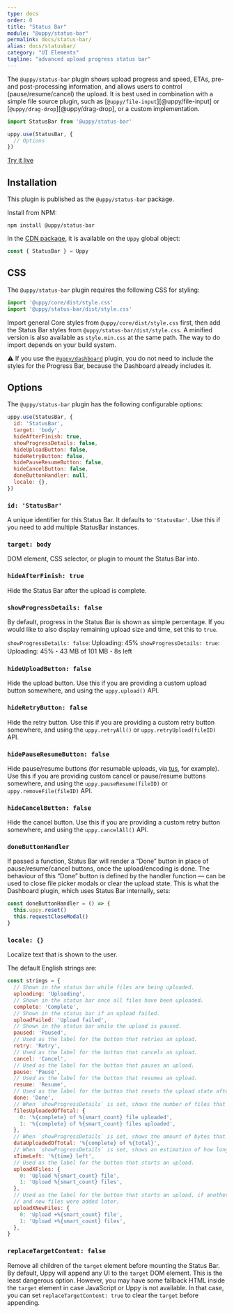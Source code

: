 ```yaml
---
type: docs
order: 0
title: "Status Bar"
module: "@uppy/status-bar"
permalink: docs/status-bar/
alias: docs/statusbar/
category: "UI Elements"
tagline: "advanced upload progress status bar"
---
```


The `@uppy/status-bar` plugin shows upload progress and speed, ETAs, pre- and post-processing information, and allows users to control (pause/resume/cancel) the upload.
It is best used in combination with a simple file source plugin, such as \[`@uppy/file-input`]\[@uppy/file-input] or \[`@uppy/drag-drop`]\[@uppy/drag-drop], or a custom implementation.

```js
import StatusBar from '@uppy/status-bar'

uppy.use(StatusBar, {
  // Options
})
```

<a class="TryButton" href="/examples/statusbar/">Try it live</a>

## Installation

This plugin is published as the `@uppy/status-bar` package.

Install from NPM:

```shell
npm install @uppy/status-bar
```

In the [CDN package](/docs/#With-a-script-tag), it is available on the `Uppy` global object:

```js
const { StatusBar } = Uppy
```

## CSS

The `@uppy/status-bar` plugin requires the following CSS for styling:

```js
import '@uppy/core/dist/style.css'
import '@uppy/status-bar/dist/style.css'
```

Import general Core styles from `@uppy/core/dist/style.css` first, then add the Status Bar styles from `@uppy/status-bar/dist/style.css`. A minified version is also available as `style.min.css` at the same path. The way to do import depends on your build system.

⚠️ If you use the [`@uppy/dashboard`](/docs/dashboard) plugin, you do not need to include the styles for the Progress Bar, because the Dashboard already includes it.

## Options

The `@uppy/status-bar` plugin has the following configurable options:

```js
uppy.use(StatusBar, {
  id: 'StatusBar',
  target: 'body',
  hideAfterFinish: true,
  showProgressDetails: false,
  hideUploadButton: false,
  hideRetryButton: false,
  hidePauseResumeButton: false,
  hideCancelButton: false,
  doneButtonHandler: null,
  locale: {},
})
```

### `id: 'StatusBar'`

A unique identifier for this Status Bar. It defaults to `'StatusBar'`. Use this if you need to add multiple StatusBar instances.

### `target: body`

DOM element, CSS selector, or plugin to mount the Status Bar into.

### `hideAfterFinish: true`

Hide the Status Bar after the upload is complete.

### `showProgressDetails: false`

By default, progress in the Status Bar is shown as simple percentage. If you would like to also display remaining upload size and time, set this to `true`.

`showProgressDetails: false`: Uploading: 45%
`showProgressDetails: true`: Uploading: 45%・43 MB of 101 MB・8s left

### `hideUploadButton: false`

Hide the upload button. Use this if you are providing a custom upload button somewhere, and using the `uppy.upload()` API.

### `hideRetryButton: false`

Hide the retry button. Use this if you are providing a custom retry button somewhere, and using the `uppy.retryAll()` or `uppy.retryUpload(fileID)` API.

### `hidePauseResumeButton: false`

Hide pause/resume buttons (for resumable uploads, via [tus](http://tus.io), for example). Use this if you are providing custom cancel or pause/resume buttons somewhere, and using the `uppy.pauseResume(fileID)` or `uppy.removeFile(fileID)` API.

### `hideCancelButton: false`

Hide the cancel button. Use this if you are providing a custom retry button somewhere, and using the `uppy.cancelAll()` API.

### `doneButtonHandler`

If passed a function, Status Bar will render a “Done” button in place of pause/resume/cancel buttons, once the upload/encoding is done. The behaviour of this “Done” button is defined by the handler function — can be used to close file picker modals or clear the upload state. This is what the Dashboard plugin, which uses Status Bar internally, sets:

```js
const doneButtonHandler = () => {
  this.uppy.reset()
  this.requestCloseModal()
}
```

### `locale: {}`

Localize text that is shown to the user.

The default English strings are:

```js
const strings = {
  // Shown in the status bar while files are being uploaded.
  uploading: 'Uploading',
  // Shown in the status bar once all files have been uploaded.
  complete: 'Complete',
  // Shown in the status bar if an upload failed.
  uploadFailed: 'Upload failed',
  // Shown in the status bar while the upload is paused.
  paused: 'Paused',
  // Used as the label for the button that retries an upload.
  retry: 'Retry',
  // Used as the label for the button that cancels an upload.
  cancel: 'Cancel',
  // Used as the label for the button that pauses an upload.
  pause: 'Pause',
  // Used as the label for the button that resumes an upload.
  resume: 'Resume',
  // Used as the label for the button that resets the upload state after an upload
  done: 'Done',
  // When `showProgressDetails` is set, shows the number of files that have been fully uploaded so far.
  filesUploadedOfTotal: {
    0: '%{complete} of %{smart_count} file uploaded',
    1: '%{complete} of %{smart_count} files uploaded',
  },
  // When `showProgressDetails` is set, shows the amount of bytes that have been uploaded so far.
  dataUploadedOfTotal: '%{complete} of %{total}',
  // When `showProgressDetails` is set, shows an estimation of how long the upload will take to complete.
  xTimeLeft: '%{time} left',
  // Used as the label for the button that starts an upload.
  uploadXFiles: {
    0: 'Upload %{smart_count} file',
    1: 'Upload %{smart_count} files',
  },
  // Used as the label for the button that starts an upload, if another upload has been started in the past
  // and new files were added later.
  uploadXNewFiles: {
    0: 'Upload +%{smart_count} file',
    1: 'Upload +%{smart_count} files',
  },
}
```

### `replaceTargetContent: false`

Remove all children of the `target` element before mounting the Status Bar. By default, Uppy will append any UI to the `target` DOM element. This is the least dangerous option. However, you may have some fallback HTML inside the `target` element in case JavaScript or Uppy is not available. In that case, you can set `replaceTargetContent: true` to clear the `target` before appending.

[`@uppy/file-input`]: /docs/file-input

[`@uppy/drag-drop`]: /docs/drag-drop
